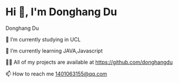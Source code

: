 # Hi 👋, I'm Donghang Du
Donghang Du

🔭 I’m currently studying  in UCL

🌱 I’m currently learning JAVA,Javascript

👨‍💻 All of my projects are available at https://github.com/donghangdu

📫 How to reach me 1401063155@qq.com
